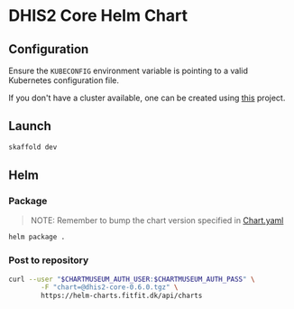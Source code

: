 # DHIS2 Core Helm Chart

## Configuration

Ensure the `KUBECONFIG` environment variable is pointing to a valid Kubernetes configuration file.

If you don't have a cluster available, one can be created using [this](https://github.com/dhis2-sre/im-cluster) project.

## Launch


```bash
skaffold dev
```

## Helm

### Package

> NOTE: Remember to bump the chart version specified in [Chart.yaml](./Chart.yaml)

```bash
helm package .
```

### Post to repository

```bash
curl --user "$CHARTMUSEUM_AUTH_USER:$CHARTMUSEUM_AUTH_PASS" \
        -F "chart=@dhis2-core-0.6.0.tgz" \
        https://helm-charts.fitfit.dk/api/charts
```
